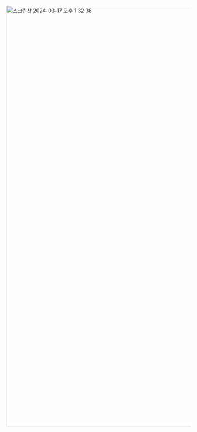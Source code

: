 <img width="1147" alt="스크린샷 2024-03-17 오후 1 32 38" src="https://github.com/sejongsmarcle/2024_Spring_Kaggle_Study/assets/62509122/d5f7cf40-2dd8-4a03-a8f8-36a31a1b511f">
